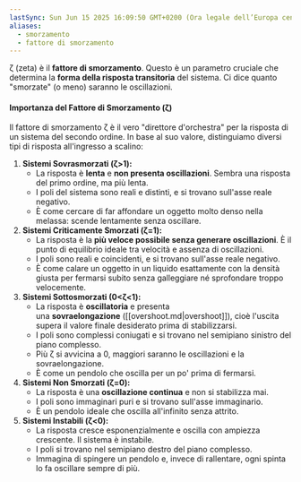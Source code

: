 ```yaml
---
lastSync: Sun Jun 15 2025 16:09:50 GMT+0200 (Ora legale dell’Europa centrale)
aliases:
  - smorzamento
  - fattore di smorzamento
---
```

ζ (zeta) è il **fattore di smorzamento**. Questo è un parametro cruciale che determina la **forma della risposta transitoria** del sistema. Ci dice quanto "smorzate" (o meno) saranno le oscillazioni.

#### Importanza del Fattore di Smorzamento (ζ)

Il fattore di smorzamento ζ è il vero "direttore d'orchestra" per la risposta di un sistema del secondo ordine. In base al suo valore, distinguiamo diversi tipi di risposta all'ingresso a scalino:

1. **Sistemi Sovrasmorzati (ζ>1):**    
    - La risposta è **lenta** e **non presenta oscillazioni**. Sembra una risposta del primo ordine, ma più lenta.
    - I poli del sistema sono reali e distinti, e si trovano sull'asse reale negativo.
    - È come cercare di far affondare un oggetto molto denso nella melassa: scende lentamente senza oscillare.
2. **Sistemi Criticamente Smorzati (ζ=1):**
    - La risposta è la **più veloce possibile senza generare oscillazioni**. È il punto di equilibrio ideale tra velocità e assenza di oscillazioni.
    - I poli sono reali e coincidenti, e si trovano sull'asse reale negativo.
    - È come calare un oggetto in un liquido esattamente con la densità giusta per fermarsi subito senza galleggiare né sprofondare troppo velocemente.
3. **Sistemi Sottosmorzati (0<ζ<1):**
    - La risposta è **oscillatoria** e presenta una **sovraelongazione** ([[overshoot.md|overshoot]]), cioè l'uscita supera il valore finale desiderato prima di stabilizzarsi.
    - I poli sono complessi coniugati e si trovano nel semipiano sinistro del piano complesso.
    - Più ζ si avvicina a 0, maggiori saranno le oscillazioni e la sovraelongazione.
    - È come un pendolo che oscilla per un po' prima di fermarsi.
4. **Sistemi Non Smorzati (ζ=0):**
    - La risposta è una **oscillazione continua** e non si stabilizza mai.
    - I poli sono immaginari puri e si trovano sull'asse immaginario.
    - È un pendolo ideale che oscilla all'infinito senza attrito.
5. **Sistemi Instabili (ζ<0):**
    - La risposta cresce esponenzialmente e oscilla con ampiezza crescente. Il sistema è instabile.
    - I poli si trovano nel semipiano destro del piano complesso.
    - Immagina di spingere un pendolo e, invece di rallentare, ogni spinta lo fa oscillare sempre di più.